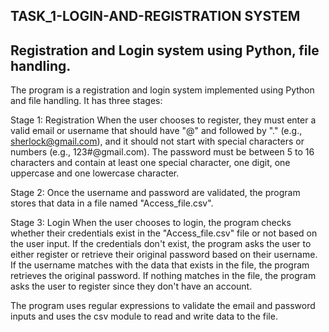 ## TASK_1-LOGIN-AND-REGISTRATION SYSTEM
## Registration and Login system using Python, file handling.
The program is a registration and login system implemented using Python and file handling. It has three stages:

Stage 1: Registration
When the user chooses to register, they must enter a valid email or username that should have "@" and followed by "." (e.g., sherlock@gmail.com), and it should not start with special characters or numbers (e.g., 123#@gmail.com). The password must be between 5 to 16 characters and contain at least one special character, one digit, one uppercase and one lowercase character.

Stage 2: Once the username and password are validated, the program stores that data in a file named "Access_file.csv".

Stage 3: Login
When the user chooses to login, the program checks whether their credentials exist in the "Access_file.csv" file or not based on the user input. If the credentials don't exist, the program asks the user to either register or retrieve their original password based on their username. If the username matches with the data that exists in the file, the program retrieves the original password. If nothing matches in the file, the program asks the user to register since they don't have an account.

The program uses regular expressions to validate the email and password inputs and uses the csv module to read and write data to the file.
